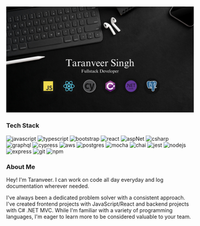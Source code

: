 ![Cover picture](./assets/github_cover.png)

### Tech Stack

![javascript]
![typescript]
![bootstrap]
![react]
![aspNet]
![csharp]
![graphql]
![cypress]
![aws]
![postgres]
![mocha]
![chai]
![jest]
![nodejs]
![express]
![git]
![npm]

### About Me

Hey! I'm Taranveer. I can work on code all day everyday and log documentation wherever needed.

I've always been a dedicated problem solver with a consistent approach. I've created frontend projects with JavaScript/React and backend projects with C# .NET MVC. While I'm familiar with a variety of programming languages, I'm eager to learn more to be considered valuable to your team.

[bootstrap]: https://img.shields.io/badge/Bootstrap%20-%20black?style=for-the-badge&logo=bootstrap&logoColor=white&color=%237952B3
[aspNet]: https://img.shields.io/badge/ASP.NET%20MVC%20-%20black?style=for-the-badge&logo=dotnet&logoColor=white&color=%23512bd4
[csharp]: https://img.shields.io/badge/C%23%20-%20black?style=for-the-badge&logo=csharp&logoColor=white&color=%23512BD4
[javascript]: https://img.shields.io/badge/Javascript-grey?style=for-the-badge&logo=javascript
[react]: https://img.shields.io/badge/React-black?style=for-the-badge&logo=react&color=%230C2451
[graphql]: https://img.shields.io/badge/GraphQl-E10098?style=for-the-badge&logo=graphql&logoColor=white
[typescript]: https://img.shields.io/badge/typescript-%23007ACC.svg?style=for-the-badge&logo=typescript&logoColor=white
[cypress]: https://img.shields.io/badge/-cypress-%23E5E5E5?style=for-the-badge&logo=cypress&logoColor=058a5e
[aws]: https://img.shields.io/badge/Amazon_AWS-232F3E?style=for-the-badge&logo=amazon-aws&logoColor=white
[postgres]: https://img.shields.io/badge/PostgreSQL-316192?style=for-the-badge&logo=postgresql&logoColor=white
[mocha]: https://img.shields.io/badge/mocha.js-323330?style=for-the-badge&logo=mocha&logoColor=Brown
[chai]: https://img.shields.io/badge/chai.js-323330?style=for-the-badge&logo=chai&logoColor=red
[jest]: https://img.shields.io/badge/Jest-323330?style=for-the-badge&logo=Jest&logoColor=white
[nodejs]: https://img.shields.io/badge/Node%20js-339933?style=for-the-badge&logo=nodedotjs&logoColor=white
[express]: https://img.shields.io/badge/Express.js-404D59?style=for-the-badge
[git]: https://img.shields.io/badge/GIT-E44C30?style=for-the-badge&logo=git&logoColor=white
[npm]: https://img.shields.io/badge/npm-CB3837?style=for-the-badge&logo=npm&logoColor=white
